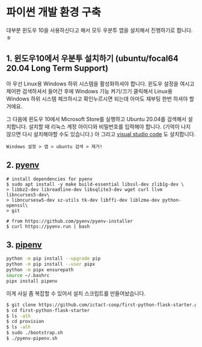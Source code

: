 # 파이썬 개발 환경 구축

대부분 윈도우 10을 사용하신다고 해서 모두 우분투 앱을 설치해서 진행하기로 합니다. ㅎ

## 1. 윈도우10에서 우분투 설치하기 (ubuntu/focal64 20.04 Long Term Support)

아 우선 Linux용 Windows 하위 시스템을 활성화하셔야 합니다.
윈도우 설정을 여시고 제어판 검색하셔서 들어간 후에 Windows 기능 켜기/끄기 클릭해서 
Linux용 Windows 하위 시스템 체크하시고 확인누르시면 되는데 아마도 재부팅 한번 하셔야 할 거에요.

그 다음에 윈도우 10에서 Microsoft Store를 실행하고 Ubuntu 20.04를 검색해서 설치합니다.
설치할 때 리눅스 계정 아이디와 비밀번호를 입력해야 합니다. (기억이 나지 않으면 다시 설치해야할 수도 있습니다.)
아 그리고 [visual studio code](https://code.visualstudio.com) 도 설치합니다.

```
Windows 설정 > 앱 > ubuntu 검색 > 제거!
```

## 2. [pyenv](https://github.com/pyenv/pyenv) 

```
# install dependencies for pyenv
$ sudo apt install -y make build-essential libssl-dev zlib1g-dev \
> libbz2-dev libreadline-dev libsqlite3-dev wget curl llvm libncurses5-dev\
> libncursesw5-dev xz-utils tk-dev libffi-dev liblzma-dev python-openssl\
> git

# from https://github.com/pyenv/pyenv-installer
$ curl https://pyenv.run | bash
```

## 3. [pipenv](https://github.com/pypa/pipenv)

```bash
python -m pip install --upgrade pip
python -m pip install --user pipx
python -m pipx ensurepath
source ~/.bashrc
pipx install pipenv
```

이게 사실 좀 복잡할 수 있어서 설치 스크립트를 만들어놨습니다.

```bash
$ git clone https://github.com/ictact-coop/first-python-flask-starter.git
$ cd first-python-flask-starter
$ ls -alh
$ cd provision 
$ ls -alh
$ sudo ./bootstrap.sh
$ ./pyenv-pipenv.sh
```
